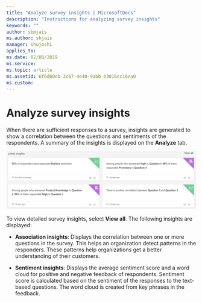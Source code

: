 ```yaml
---
title: "Analyze survey insights | MicrosoftDocs"
description: "Instructions for analyzing survey insights"
keywords: ""
author: sbmjais
ms.author: shjais
manager: shujoshi
applies_to: 
ms.date: 02/08/2019
ms.service: 
ms.topic: article
ms.assetid: 6f6d60eb-3c67-4e40-9abb-b3016ec16ea0
ms.custom: 
---
```

# Analyze survey insights

When there are sufficient responses to a survey, insights are generated to show a correlation between the questions and sentiments of the respondents. A summary of the insights is displayed on the **Analyze** tab.

![view survey insights](media/survey-insights.png "View survey insights")  

To view detailed survey insights, select **View all**. The following insights are displayed:

- **Association insights**: Displays the correlation between one or more questions in the survey. This helps an organization detect patterns in the responders. These patterns help organizations get a better understanding of their customers.

- **Sentiment insights**: Displays the average sentiment score and a word cloud for positive and negative feedback of respondents. Sentiment score is calculated based on the sentiment of the responses to the text-based questions. The word cloud is created from key phrases in the feedback.

